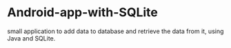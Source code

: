 # Android-app-with-SQLite
small application to add data to database and retrieve the data from it, using Java and SQLite. 
